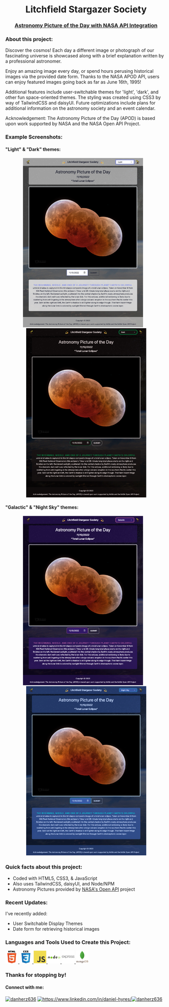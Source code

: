 
<h1 align="center"> Litchfield Stargazer Society </h1>

<h3 align="center"><a target="_blank" href="https://astronomy-pic-daily.netlify.app/">Astronomy Picture of the Day with NASA API Integration </a></h3>

<!--- <h3 align="center"> <a href="https://family-guy-quotes.netlify.app/">Visit the live site</a></h3> --->

<h3 align="left">About this project:</h3>
<p align="left">
Discover the cosmos! Each day a different image or photograph of our fascinating universe is showcased along with a brief explanation written by a professional astronomer.<br>
</p>
<p align="left">
Enjoy an amazing image every day, or spend hours perusing historical images via the provided date form. Thanks to the NASA APOD API, users can enjoy featured images going back as far as June 16th, 1995!
</p>

<p align="left">
Additional features include user-switchable themes for 'light', 'dark', and other fun space-oriented themes. The styling was created using CSS3 by way of TailwindCSS and daisyUI. Future optimizations include plans for additional information on the astronomy society and an event calendar. 
</p>

<p align="left">
Acknowledgement: The Astronomy Picture of the Day (APOD) is based upon work supported by NASA and the NASA Open API Project.
</p>

<h3 align="left">Example Screenshots:</h3>

<h4 align="left" >"Light" & "Dark" themes: </h4>

<p align="center">
  <img src="https://github.com/d-herz/Stargazer-Society-APOD/blob/main/img/light.png" alt="Light-mode example" width= "375" height="auto"   />
  <span>&nbsp;&nbsp;&nbsp;&nbsp;   </span>
  <img src="https://github.com/d-herz/Stargazer-Society-APOD/blob/main/img/dark.png" alt="Dark mode example" width= "375" height="auto"   />
</p> 

<h4 align="left" >"Galactic" & "Night Sky" themes: </h4>
<p align="center">
  <img src="https://github.com/d-herz/Stargazer-Society-APOD/blob/main/img/galactic.png" alt="Galacatic theme example" width= "375" height="auto"   />
  <span>&nbsp;&nbsp;&nbsp;&nbsp; </span>
  <img src="https://github.com/d-herz/Stargazer-Society-APOD/blob/main/img/night.png" alt="Night-Sky theme example" width= "375" height="auto"   />
</p> 

<h3 align="left">Quick facts about this project:</h3>
<p align="left">
<ul>
  <li> Coded with HTML5, CSS3, & JavaScript</li>
  <li> Also uses TailwindCSS, daisyUI, and Node/NPM</li>
  <li> Astronomy Pictures provided by <a href="https://api.nasa.gov//">NASA's Open API</a> project</li>

</ul>
</p>


<h3 align="left">Recent Updates:</h3>
<p align="left">
I've recently added:
<ul>
<li>User Switchable Display Themes</li>
<li>Date form for retrieving historical images</li>
<!----- <li> </li> ---->
</ul>
</p>


<h3 align="left">Languages and Tools Used to Create this Project:</h3>
<p align="left"> <a href="https://www.w3.org/html/" target="_blank" rel="noreferrer"> <img src="https://raw.githubusercontent.com/devicons/devicon/master/icons/html5/html5-original-wordmark.svg" alt="html5" width="40" height="40"/> </a> <a href="https://www.w3schools.com/css/" target="_blank" rel="noreferrer"> <img src="https://raw.githubusercontent.com/devicons/devicon/master/icons/css3/css3-original-wordmark.svg" alt="css3" width="40" height="40"/> </a> <a href="https://developer.mozilla.org/en-US/docs/Web/JavaScript" target="_blank" rel="noreferrer"> <img src="https://raw.githubusercontent.com/devicons/devicon/master/icons/javascript/javascript-original.svg" alt="javascript" width="40" height="40"/> </a> <a href="https://nodejs.org" target="_blank" rel="noreferrer"> <img src="https://raw.githubusercontent.com/devicons/devicon/master/icons/nodejs/nodejs-original-wordmark.svg" alt="nodejs" width="40" height="40"/> </a>  <a href="https://expressjs.com" target="_blank" rel="noreferrer"> <img src="https://raw.githubusercontent.com/devicons/devicon/master/icons/express/express-original-wordmark.svg" alt="express" width="40" height="40"/> </a> <a href="https://www.mongodb.com/" target="_blank" rel="noreferrer"> <img src="https://raw.githubusercontent.com/devicons/devicon/master/icons/mongodb/mongodb-original-wordmark.svg" alt="mongodb" width="40" height="40"/> </a></p>


<h3 align="left">Thanks for stopping by!</h3>
<h4> Connect with me:</h4>
<p align="left">
<a href="https://twitter.com/danherz636" target="blank"><img align="center" src="https://raw.githubusercontent.com/rahuldkjain/github-profile-readme-generator/master/src/images/icons/Social/twitter.svg" alt="danherz636" height="30" width="40" /></a>
<a href="https://www.linkedin.com/in/daniel-hyres/" target="blank"><img align="center" src="https://raw.githubusercontent.com/rahuldkjain/github-profile-readme-generator/master/src/images/icons/Social/linked-in-alt.svg" alt="https://www.linkedin.com/in/daniel-hyres/" height="30" width="40" /></a><a href="https://www.twitch.tv/devlimiter" target="blank"><img align="center" src="https://raw.githubusercontent.com/rahuldkjain/github-profile-readme-generator/master/src/images/icons/Social/twitch.svg" alt="danherz636" height="30" width="40" />
</p>




